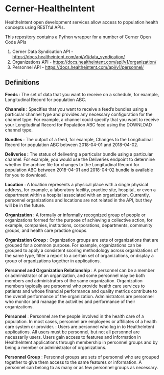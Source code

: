 # Cerner-HealtheIntent
HealtheIntent open development services allow access to population health concepts using RESTful APIs.

This repository contains a Python wrapper for a number of Cerner Open Code APIs
1. Cerner Data Syndication API - https://docs.healtheintent.com/api/v1/data_syndication/
2. Organizations API - https://docs.healtheintent.com/api/v1/organization/
3. Personnel API - https://docs.healtheintent.com/api/v1/personnel/


## Definitions

**Feeds**
: The set of data that you want to receive on a schedule, for example, Longitudinal Record for population ABC.

**Channels**
: Specifies that you want to receive a feed’s bundles using a particular channel type and provides any necessary configuration for the channel type. For example, a channel could specify that you want to receive your Longitudinal Record for Population ABC feed using the DOWNLOAD channel type.

**Bundles**
: The output of a feed, for example, Changes to the Longitudinal Record for population ABC between 2018-04-01 and 2018-04-02.

**Deliveries**
: The status of delivering a particular bundle using a particular channel. For example, you would use the Deliveries endpoint to determine whether the archive file for changes to the Longitudinal Record for population ABC between 2018-04-01 and 2018-04-02 bundle is available for you to download.

**Location**
: A location represents a physical place with a single physical address, for example, a laboratory facility, practice site, hospital, or even a department within a hospital associated with an organization. Currently, personnel organizations and locations are not related in the API, but they will be in the future.

**Organization**
: A formally or informally recognized group of people or organizations formed for the purpose of achieving a collective action, for example, companies, institutions, corporations, departments, community groups, and health care practice groups.

**Organization Group**
: Organization groups are sets of organizations that are grouped for a common purpose. For example, organizations can be grouped to apply a consistent scoring methodology across organizations of the same type, filter a report to a certain set of organizations, or display a group of organizations together in applications.

**Personnel and Organization Relationship**
: A personnel can be a member or administrator of an organization, and some personnel may be both members and administrators of the same organization. Organization members typically are personnel who provide health care services to patients and whose financial performance and quality metrics contribute to the overall performance of the organization. Administrators are personnel who monitor and manage the activities and performance of their organizations.

**Personnel**
: Personnel are the people involved in the health care of a population. In most cases, personnel are employees or affiliates of a health care system or provider.
: Users are personnel who log in to HealtheIntent applications. All users must be personnel, but not all personnel are necessarily users. Users gain access to features and information in HealtheIntent applications through membership in personnel groups and by being a member or administrator of organizations.

**Personnel Group**
: Personnel groups are sets of personnel who are grouped together to give them access to the same features or information. A personnel can belong to as many or as few personnel groups as necessary.